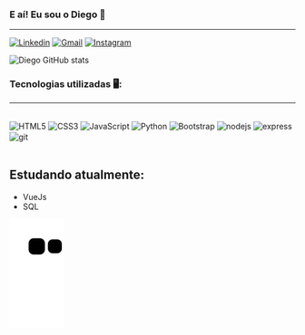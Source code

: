 
### E aí! Eu sou o Diego 🙋
<hr>

[![Linkedin](https://img.shields.io/badge/LinkedIn-0077B5?style=for-the-badge&logo=linkedin&logoColor=white)](https://www.linkedin.com/in/diego-trevisan-cc/)
[![Gmail](https://img.shields.io/badge/Gmail-D14836?style=for-the-badge&logo=gmail&logoColor=white)](mailto:diego.trevisan.cc@gmail.com)
[![Instagram](https://img.shields.io/badge/Instagram-E4405F?style=for-the-badge&logo=instagram&logoColor=white)](https://www.instagram.com/dgtrvsn/)

![Diego GitHub stats](https://github-readme-stats.vercel.app/api?username=diegotrevisancc&show_icons=true&theme=gruvbox)

###  Tecnologias utilizadas 🖥️: 
<div style="display: inline_block"><hr><br/>
  <img align="center" alt="HTML5"" src="https://img.shields.io/badge/HTML5-E34F26?style=for-the-badge&logo=html5&logoColor=white">
    <img align="center" alt="CSS3" src="https://img.shields.io/badge/CSS3-1572B6?style=for-the-badge&logo=css3&logoColor=white">
    <img align="center" alt="JavaScript"  src="https://img.shields.io/badge/JavaScript-F7DF1E?style=for-the-badge&logo=javascript&logoColor=black">
    <img align="center" alt="Python"  src="https://img.shields.io/badge/Python-14354C?style=for-the-badge&logo=python&logoColor=white">
    <img align="center" alt="Bootstrap"  src="https://img.shields.io/badge/Bootstrap-563D7C?style=for-the-badge&logo=bootstrap&logoColor=white">
    <img align="center" alt="nodejs"  src="https://img.shields.io/badge/Node.js-43853D?style=for-the-badge&logo=node.js&logoColor=white">
    <img align="center" alt="express"src="https://img.shields.io/badge/Express.js-404D59?style=for-the-badge">
    <img align="center" alt="git" src="https://img.shields.io/badge/GIT-E44C30?style=for-the-badge&logo=git&logoColor=white">
 </div><br/>
 
 ## Estudando atualmente: 
 <ul>
  <li>VueJs</li>
  <li>SQL</li>
 </ul>

![snake gif](https://github.com/diegotrevisancc/diegotrevisancc/blob/output/github-contribution-grid-snake.svg)
